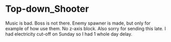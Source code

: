 # Top-down_Shooter
Music is bad. Boss is not there. Enemy spawner is made, but only for example of how use them. No z-axis block.
Also sorry for sending this late. I had electricity cut-off on Sunday so I had 1 whole day delay.

